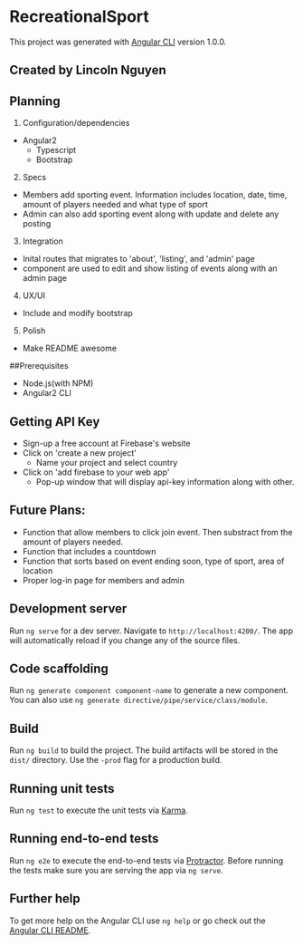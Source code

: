 # RecreationalSport

This project was generated with [Angular CLI](https://github.com/angular/angular-cli) version 1.0.0.

## Created by Lincoln Nguyen

## Planning

1. Configuration/dependencies
* Angular2
  * Typescript
  * Bootstrap

2. Specs
* Members add sporting event. Information includes location, date, time, amount of players needed and what type of sport
* Admin can also add sporting event along with update and delete any posting

3. Integration
* Inital routes that migrates to 'about', 'listing', and 'admin' page
* component are used to edit and show listing of events along with an admin page

4. UX/UI
* Include and modify bootstrap

5. Polish
* Make README awesome

##Prerequisites
* Node.js(with NPM)
* Angular2 CLl

## Getting API Key
* Sign-up a free account at Firebase's website
* Click on 'create a new project'
  * Name your project and select country
* Click on 'add firebase to your web app'
  * Pop-up window that will display api-key information along with other.


## Future Plans:
* Function that allow members to click join event. Then substract from the amount of players needed.
* Function that includes a countdown
* Function that sorts based on event ending soon, type of sport, area of location
* Proper log-in page for members and admin

## Development server

Run `ng serve` for a dev server. Navigate to `http://localhost:4200/`. The app will automatically reload if you change any of the source files.

## Code scaffolding

Run `ng generate component component-name` to generate a new component. You can also use `ng generate directive/pipe/service/class/module`.

## Build

Run `ng build` to build the project. The build artifacts will be stored in the `dist/` directory. Use the `-prod` flag for a production build.

## Running unit tests

Run `ng test` to execute the unit tests via [Karma](https://karma-runner.github.io).

## Running end-to-end tests

Run `ng e2e` to execute the end-to-end tests via [Protractor](http://www.protractortest.org/).
Before running the tests make sure you are serving the app via `ng serve`.

## Further help

To get more help on the Angular CLI use `ng help` or go check out the [Angular CLI README](https://github.com/angular/angular-cli/blob/master/README.md).
